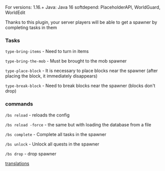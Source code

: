 For versions: 1.16.+
Java: Java 16
softdepend: PlaceholderAPI, WorldGuard, WorldEdit

Thanks to this plugin, your server players will be able to get a spawner by completing tasks in them

### Tasks ###

`type-bring-items` - Need to turn in items

`type-bring-the-mob` - Must be brought to the mob spawner

`type-place-block` - It is necessary to place blocks near the spawner (after placing the block, it immediately disappears)

`type-break-block` - Need to break blocks near the spawner (blocks don't drop)

### commands ###

`/bs reload` - reloads the config

`/bs reload -force` - the same but with loading the database from a file

`/bs complete` - Complete all tasks in the spawner

`/bs unlock` - Unlock all quests in the spawner

`/bs drop` - drop spawner

[translations](https://github.com/By1337/BSpawner/wiki/translation)
